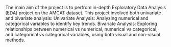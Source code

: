 The main aim of the project is to  perfrom in-depth Exploratory Data Analysis (EDA) project on the AMCAT dataset. This project involved both univariate and bivariate analysis:
 Univariate Analysis: Analyzing numerical and categorical variables to identify key trends.
 Bivariate Analysis: Exploring relationships between numerical vs numerical, numerical vs categorical, and categorical vs categorical variables, using both visual and non-visual methods.
